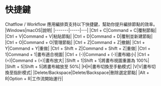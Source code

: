 # 快捷鍵
Chatflow / Workflow 應用編排頁支持以下快捷鍵，幫助你提升編排節點的效率。
|Windows|macOS|說明|
|-------|-----|---|
|Ctrl + C|Command + C|覆制節點|
|Ctrl + V|Command + V|粘貼節點|
|Ctrl + D|Command + D|覆制並新建節點|
|Ctrl + O|Command + O|管理節點|
|Ctrl + Z|Command + Z|撤銷|
|Ctrl + Y|Command + Y|重做|
|Ctrl + Shift + Z|Command + Shift + Z|重做|
|Ctrl + 1|Command + 1|畫布適合視圖|
|Ctrl + (-)|Command + (-)|畫布縮小|
|Ctrl + (=)|Command + (=)|畫布放大|
|Shift + 1|Shift + 1|將畫布視圖重置為 100%|
|Shift + 5|Shift + 5|將畫布縮放至 50%|
|H|H|畫布切換至手動模式|
|V|V|畫布切換至指針模式|
|Delete/Backspace|Delete/Backspace|刪除選定節點|
|Alt + R|Option + R|工作流開始運行|
